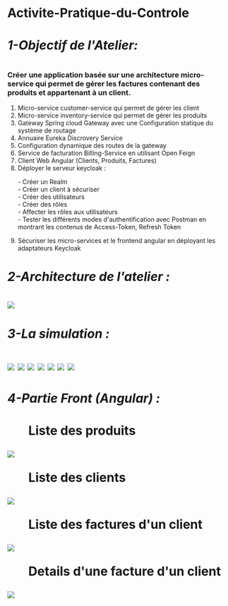 # Activite-Pratique-du-Controle
<h1><i>1-Objectif de l'Atelier:</i><h1>
<h3>Créer une application basée sur une architecture micro-service qui permet de gérer les factures contenant des produits et appartenant à un client.</h3>
<ol>
  <li>Micro-service customer-service qui permet de gérer les client</li>
  <li>Micro-service inventory-service qui permet de gérer les produits</li>
  <li>Gateway Spring cloud Gateway avec une Configuration statique du système de routage</li>
  <li>Annuaire Eureka Discrovery Service</li>
  <li>Configuration dynamique des routes de la gateway</li>
  <li>Service de facturation Billing-Service en utilisant Open Feign</li>
  <li>Client Web Angular (Clients, Produits, Factures)</li>
  <li>Déployer le serveur keycloak :</li>
  <dl>
  <dt>- Créer un Realm</dt>
  <dt>- Créer un client à sécuriser</dt>
  <dt>- Créer des utilisateurs</dt>
  <dt>- Créer des rôles</dt>
  <dt>- Affecter les rôles aux utilisateurs</dt>
  <dt>- Tester les différents modes d'authentification avec Postman en montrant les contenus de Access-Token, Refresh Token</dt>
  </dl>
  <li>Sécuriser les micro-services et le frontend angular en déployant les adaptateurs Keycloak</li>
</ol>
<h1><i>2-Architecture de l'atelier :</i><h1>
<img src="https://user-images.githubusercontent.com/48455549/206859150-63e5c806-86a2-4937-8791-9a7ce2464316.PNG">
<h1><i>3-La simulation :</i><h1>
<img src="https://user-images.githubusercontent.com/80590096/209091463-0fe25b5b-b8fe-4331-a200-0b466f0af665.PNG"/>
 <img src="(https://user-images.githubusercontent.com/80590096/209091588-0c40b8de-3c4d-466c-a334-74d1cd32cd69.PNG"/>  
<img src="https://user-images.githubusercontent.com/80590096/209092073-a368fc23-1777-4570-9764-2d584f1406a3.PNG"/>  
<img src="https://user-images.githubusercontent.com/80590096/209092256-7701818a-37c5-428d-b900-c5c16539141c.PNG"/>  
<img src="https://user-images.githubusercontent.com/80590096/209092280-93dda850-784c-4f6b-af2b-8b8ae3b986f0.PNG"/>  
<img src="(https://user-images.githubusercontent.com/80590096/209092313-d013f233-633a-4758-938a-3662844d8216.PNG"/> 
<img src="https://user-images.githubusercontent.com/80590096/209092704-00b1f166-702e-42b9-b37f-21565e6e81ea.PNG"/>  
<h1><i>4-Partie Front (Angular) :</i><h1>
<ul>Liste des produits</ul>
<img src="https://user-images.githubusercontent.com/74361043/207729026-68fa772c-384a-4246-bdb4-5f1573f86feb.png">
<ul>Liste des clients</ul>
<img src="https://user-images.githubusercontent.com/74361043/207729271-aa8da8c7-f7a3-4bd0-9817-348e9a474264.png">
<ul>Liste des factures d'un client</ul>
<img src="https://user-images.githubusercontent.com/74361043/207729424-62d6c16f-f472-4761-b8a3-f1ca9b540eb6.png">
<ul>Details d'une facture d'un client</ul>
<img src="https://user-images.githubusercontent.com/74361043/207732271-9d842f44-6c78-4f27-bfe6-716928e6966e.png">
  
  
 
